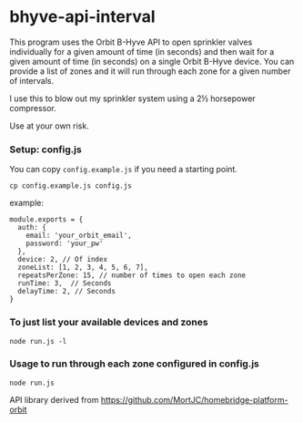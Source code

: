 # bhyve-api-interval

This program uses the Orbit B-Hyve API to open sprinkler valves individually for a given amount of time (in seconds) and then wait for a given amount of time (in seconds) on a single Orbit B-Hyve device. You can provide a list of zones and it will run through each zone for a given number of intervals.

I use this to blow out my sprinkler system using a 2½ horsepower compressor.

Use at your own risk.

### Setup: config.js
You can copy `config.example.js` if you need a starting point.

`cp config.example.js config.js`

example:

```
module.exports = {
  auth: {
    email: 'your_orbit_email',
    password: 'your_pw'
  },
  device: 2, // Of index
  zoneList: [1, 2, 3, 4, 5, 6, 7],
  repeatsPerZone: 15, // number of times to open each zone
  runTime: 3,  // Seconds
  delayTime: 2, // Seconds
}
```



### To just list your available devices and zones

`node run.js -l`

### Usage to run through each zone configured in config.js

`node run.js`



API library derived from https://github.com/MortJC/homebridge-platform-orbit
